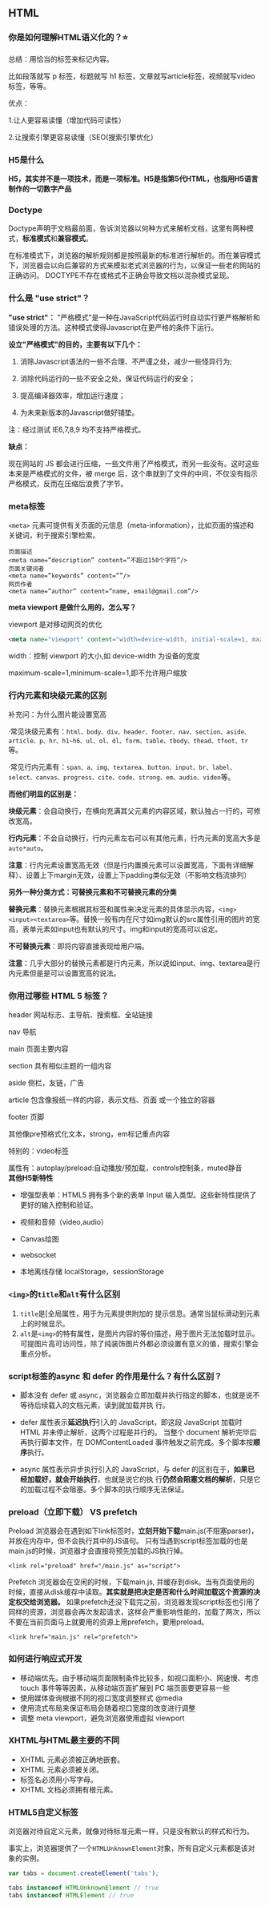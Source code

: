 ## HTML

### 你是如何理解HTML语义化的？⭐

总结：用恰当的标签来标记内容。

比如段落就写 p 标签，标题就写 h1 标签，文章就写article标签，视频就写video标签，等等。

优点：

1.让人更容易读懂（增加代码可读性）

2.让搜索引擎更容易读懂（SEO(搜索引擎优化） 


### H5是什么

**H5，其实并不是一项技术，而是一项标准。H5是指第5代HTML，也指用H5语言制作的一切数字产品**


### Doctype

Doctype声明于文档最前面，告诉浏览器以何种方式来解析文档，这里有两种模式，**标准模式**和**兼容模式**。

在标准模式下，浏览器的解析规则都是按照最新的标准进行解析的。而在兼容模式下，浏览器会以向后兼容的方式来模拟老式浏览器的行为，以保证一些老的网站的正确访问。
DOCTYPE不存在或格式不正确会导致文档以混杂模式呈现。



### 什么是 "use strict"？

**"use strict"：** "严格模式"是一种在JavaScript代码运行时自动实行更严格解析和错误处理的方法。这种模式使得Javascript在更严格的条件下运行。

**设立"严格模式"的目的，主要有以下几个：**

1. 消除Javascript语法的一些不合理、不严谨之处，减少一些怪异行为;

2. 消除代码运行的一些不安全之处，保证代码运行的安全；

3. 提高编译器效率，增加运行速度；

4. 为未来新版本的Javascript做好铺垫。

注：经过测试 IE6,7,8,9 均不支持严格模式。

**缺点：**

现在网站的 JS 都会进行压缩，一些文件用了严格模式，而另一些没有。这时这些本来是严格模式的文件，被 merge 后，这个串就到了文件的中间，不仅没有指示严格模式，反而在压缩后浪费了字节。


### meta标签

 `<meta>` 元素可提供有关页面的元信息（meta-information），比如页面的描述和关键词，利于搜索引擎检索。

```
页面描述
<meta name=”description” content=”不超过150个字符”/> 
页面关键词者
<meta name=”keywords” content=””/>     
网页作者
<meta name=”author” content=”name, email@gmail.com”/>    
```

**meta viewport 是做什么用的，怎么写？**

viewport 是对移动网页的优化

```html
<meta name="viewport" content="width=device-width, initial-scale=1, maximum-scale=1, minimum-scale=1">
```

width：控制 viewport 的大小,如 device-width 为设备的宽度

maximum-scale=1,minimum-scale=1,即不允许用户缩放



### 行内元素和块级元素的区别

补充问：为什么图片能设置宽高

·常见块级元素有：`html、body、div、header、footer、nav、section、aside、article、p、hr、h1~h6、ul、ol、dl、form、table、tbody、thead、tfoot、tr`等。

·常见行内元素有：`span、a、img、textarea、button、input、br、label、select、canvas、progress、cite、code、strong、em、audio、video`等。

**而他们明显的区别是：**

**块级元素**：会自动换行，在横向充满其父元素的内容区域，默认独占一行的，可修改宽高。

**行内元素**：不会自动换行，行内元素左右可以有其他元素，行内元素的宽高大多是`auto*auto`。

**注意**：行内元素设置宽高无效（但是行内置换元素可以设置宽高，下面有详细解释）、设置上下margin无效，设置上下padding类似无效（不影响文档流排列）



**另外一种分类方式：可替换元素和不可替换元素的分类**

**替换元素**：替换元素根据其标签和属性来决定元素的具体显示内容，`<img><input><textarea>`等。替换一般有内在尺寸如img默认的src属性引用的图片的宽高，表单元素如input也有默认的尺寸。img和input的宽高可以设定。

**不可替换元素**：即将内容直接表现给用户端。

**注意**：几乎大部分的替换元素都是行内元素，所以说如input、img、textarea是行内元素但是是可以设置宽高的说法。







### 你用过哪些 HTML 5 标签？

header  网站标志、主导航、搜索框、全站链接

nav   导航

main 页面主要内容

section 具有相似主题的一组内容

aside  侧栏，友链，广告

article  包含像报纸一样的内容，表示文档、页面 或一个独立的容器

footer 页脚

其他像pre预格式化文本，strong，em标记重点内容

特别的：video标签

属性有：autoplay/preload:自动播放/预加载，controls控制条，muted静音  
**其他H5新特性**

* 增强型表单：HTML5 拥有多个新的表单 Input 输入类型。这些新特性提供了更好的输入控制和验证。  

* 视频和音频（video,audio）
* Canvas绘图
* websocket
* 本地离线存储  localStorage，sessionStorage




### `<img>`的`title`和`alt`有什么区别

1. `title`是[全局属性，用于为元素提供附加的 提示信息。通常当鼠标滑动到元素上的时候显示。
2. `alt`是`<img>`的特有属性，是图片内容的等价描述，用于图片无法加载时显示。可提图片高可访问性，除了纯装饰图片外都必须设置有意义的值，搜索引擎会重点分析。



### script标签的async 和 defer 的作用是什么？有什么区别？
* 脚本没有 defer 或 async，浏览器会立即加载并执行指定的脚本，也就是说不等待后续载入的文档元素，读到就加载并执
  行。

* defer 属性表示**延迟执行**引入的 JavaScript，即这段 JavaScript 加载时 HTML 并未停止解析，这两个过程是并行的。
  当整个 document 解析完毕后再执行脚本文件，在 DOMContentLoaded 事件触发之前完成。多个脚本按**顺序**执行。

* async 属性表示异步执行引入的 JavaScript，与 defer 的区别在于，**如果已经加载好，就会开始执行**，也就是说它的执
  行**仍然会阻塞文档的解析**，只是它的加载过程不会阻塞。多个脚本的执行顺序无法保证。



### preload（立即下载） VS prefetch

Preload 浏览器会在遇到如下link标签时，**立刻开始下载**main.js(不阻塞parser)，并放在内存中，但不会执行其中的JS语句。 只有当遇到script标签加载的也是main.js的时候，浏览器才会直接将预先加载的JS执行掉。

```
<link rel="preload" href="/main.js" as="script">
```

Prefetch 浏览器会在空闲的时候，下载main.js, 并缓存到disk。当有页面使用的时候，直接从disk缓存中读取。**其实就是把决定是否和什么时间加载这个资源的决定权交给浏览器。** 如果prefetch还没下载完之前，浏览器发现script标签也引用了同样的资源，浏览器会再次发起请求，这样会严重影响性能的，加载了两次，所以不要在当前页面马上就要用的资源上用prefetch，要用preload。

```
<link href="main.js" rel="prefetch">
```




### 如何进行响应式开发

- 移动端优先。由于移动端页面限制条件比较多，如视口面积小、网速慢、考虑 touch 事件等等因素，从移动端页面扩展到 PC 端页面要更容易一些
- 使用媒体查询根据不同的视口宽度调整样式  @media 
- 使用流式布局来保证布局会随着视口宽度的改变进行调整
- 调整 meta viewport，避免浏览器使用虚拟 viewport



### XHTML与HTML最主要的不同

- XHTML 元素必须被正确地嵌套。
- XHTML 元素必须被关闭。
- 标签名必须用小写字母。
- XHTML 文档必须拥有根元素。


 ### HTML5自定义标签

浏览器对待自定义元素，就像对待标准元素一样，只是没有默认的样式和行为。

事实上，浏览器提供了一个`HTMLUnknownElement`对象，所有自定义元素都是该对象的实例。

```js
var tabs = document.createElement('tabs');

tabs instanceof HTMLUnknownElement // true
tabs instanceof HTMLElement // true
```



